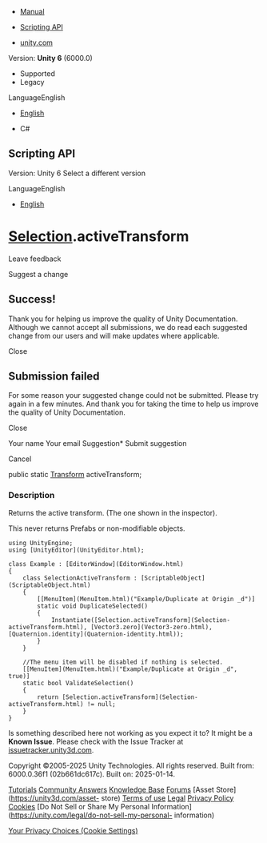 [ ]()

  * [Manual](../Manual/index.html)
  * [Scripting API](../ScriptReference/index.html)

  * [unity.com](https://unity.com/)

Version: **Unity 6** (6000.0)

  * Supported
  * Legacy

LanguageEnglish

  * [English]()

  * C#

[ ](https://docs.unity3d.com)

## Scripting API

Version: Unity 6 Select a different version

LanguageEnglish

  * [English]()

#  [Selection](Selection.html).activeTransform

Leave feedback

Suggest a change

## Success!

Thank you for helping us improve the quality of Unity Documentation. Although
we cannot accept all submissions, we do read each suggested change from our
users and will make updates where applicable.

Close

## Submission failed

For some reason your suggested change could not be submitted. Please <a>try
again</a> in a few minutes. And thank you for taking the time to help us
improve the quality of Unity Documentation.

Close

Your name Your email Suggestion* Submit suggestion

Cancel

[ ]()

public static [Transform](Transform.html) activeTransform;

### Description

Returns the active transform. (The one shown in the inspector).

This never returns Prefabs or non-modifiable objects.

    
    
    using UnityEngine;
    using [UnityEditor](UnityEditor.html);  
      
    class Example : [EditorWindow](EditorWindow.html)
    {
        class SelectionActiveTransform : [ScriptableObject](ScriptableObject.html)
        {
            [[MenuItem](MenuItem.html)("Example/Duplicate at Origin _d")]
            static void DuplicateSelected()
            {
                Instantiate([Selection.activeTransform](Selection-activeTransform.html), [Vector3.zero](Vector3-zero.html), [Quaternion.identity](Quaternion-identity.html));
            }
        }  
      
        //The menu item will be disabled if nothing is selected.
        [[MenuItem](MenuItem.html)("Example/Duplicate at Origin _d", true)]
        static bool ValidateSelection()
        {
            return [Selection.activeTransform](Selection-activeTransform.html) != null;
        }
    }
    

Is something described here not working as you expect it to? It might be a
**Known Issue**. Please check with the Issue Tracker at
[issuetracker.unity3d.com](https://issuetracker.unity3d.com).

Copyright ©2005-2025 Unity Technologies. All rights reserved. Built from:
6000.0.36f1 (02b661dc617c). Built on: 2025-01-14.

[Tutorials](https://unity3d.com/learn) [Community
Answers](https://answers.unity3d.com) [Knowledge
Base](https://support.unity3d.com/hc/en-us)
[Forums](https://forum.unity3d.com) [Asset Store](https://unity3d.com/asset-
store) [Terms of use](https://docs.unity3d.com/Manual/TermsOfUse.html)
[Legal](https://unity.com/legal) [Privacy
Policy](https://unity.com/legal/privacy-policy)
[Cookies](https://unity.com/legal/cookie-policy) [Do Not Sell or Share My
Personal Information](https://unity.com/legal/do-not-sell-my-personal-
information)

[Your Privacy Choices (Cookie Settings)](javascript:void\(0\);)

